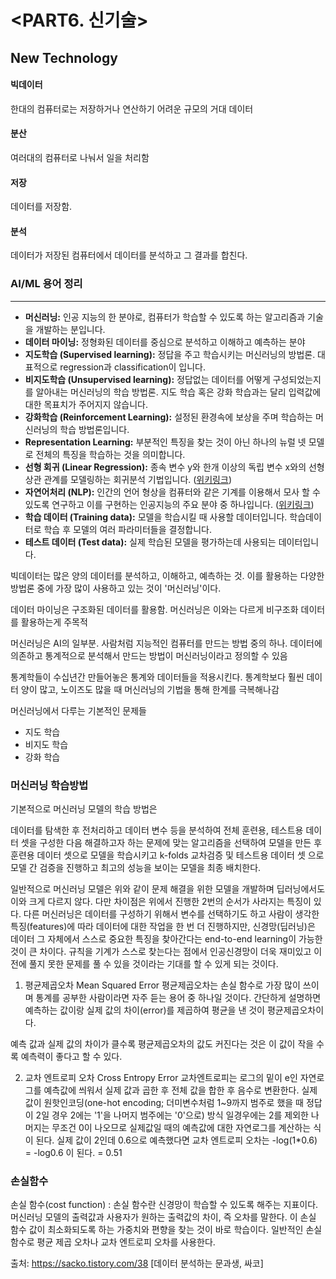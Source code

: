 # <PART6. 신기술>
## New Technology

#### 빅데이터 
한대의 컴퓨터로는 저장하거나 연산하기 어려운 규모의 거대 데이터
#### 분산
여러대의 컴퓨터로 나눠서 일을 처리함
#### 저장
데이터를 저장함.
#### 분석
데이터가 저장된 컴퓨터에서 데이터를 분석하고 그 결과를 합친다.

### **AI/ML 용어 정리**

---

- **머신러닝:** 인공 지능의 한 분야로, 컴퓨터가 학습할 수 있도록 하는 알고리즘과 기술을 개발하는 분입니다.
- **데이터 마이닝:** 정형화된 데이터를 중심으로 분석하고 이해하고 예측하는 분야
- **지도학습 (Supervised learning):** 정답을 주고 학습시키는 머신러닝의 방법론. 대표적으로 regression과 classification이 입니다.
- **비지도학습 (Unsupervised learning):** 정답없는 데이터를 어떻게 구성되었는지를 알아내는 머신러닝의 학습 방법론. 지도 학습 혹은 강화 학습과는 달리 입력값에 대한 목표치가 주어지지 않습니다.
- **강화학습 (Reinforcement Learning):** 설정된 환경속에 보상을 주며 학습하는 머신러닝의 학습 방법론입니다.
- **Representation Learning:** 부분적인 특징을 찾는 것이 아닌 하나의 뉴럴 넷 모델로 전체의 특징을 학습하는 것을 의미합니다.
- **선형 회귀 (Linear Regression):** 종속 변수 y와 한개 이상의 독립 변수 x와의 선형 상관 관계를 모델링하는 회귀분석 기법입니다. ([위키링크](https://ko.wikipedia.org/wiki/선형_회귀))
- **자연어처리 (NLP):** 인간의 언어 형상을 컴퓨터와 같은 기계를 이용해서 모사 할 수 있도록 연구하고 이를 구현하는 인공지능의 주요 분야 중 하나입니다. ([위키링크](https://ko.wikipedia.org/wiki/자연어_처리))
- **학습 데이터 (Training data):** 모델을 학습시킬 때 사용할 데이터입니다. 학습데이터로 학습 후 모델의 여러 파라미터들을 결정합니다.
- **테스트 데이터 (Test data):** 실제 학습된 모델을 평가하는데 사용되는 데이터입니다.



빅데이터는 많은 양의 데이터를 분석하고, 이해하고, 예측하는 것. 이를 활용하는 다양한 방법론 중에 가장 많이 사용하고 있는 것이 '머신러닝'이다.

데이터 마이닝은 구조화된 데이터를 활용함. 머신러닝은 이와는 다르게 비구조화 데이터를 활용하는게 주목적

머신러닝은 AI의 일부분. 사람처럼 지능적인 컴퓨터를 만드는 방법 중의 하나. 데이터에 의존하고 통계적으로 분석해서 만드는 방법이 머신러닝이라고 정의할 수 있음

통계학들이 수십년간 만들어놓은 통계와 데이터들을 적용시킨다. 통계학보다 훨씬 데이터 양이 많고, 노이즈도 많을 때 머신러닝의 기법을 통해 한계를 극복해나감



머신러닝에서 다루는 기본적인 문제들

- 지도 학습
- 비지도 학습
- 강화 학습

### 머신러닝 학습방법

기본적으로 머신러닝 모델의 학습 방법은

데이터를 탐색한 후 전처리하고
데이터 변수 등을 분석하여 전체 훈련용, 테스트용 데이터 셋을 구성한 다음
해결하고자 하는 문제에 맞는 알고리즘을 선택하여 모델을 만든 후
훈련용 데이터 셋으로 모델을 학습시키고
k-folds 교차검증 및 테스트용 데이터 셋 으로 모델 간 검증을 진행하고
최고의 성능을 보이는 모델을 최종 배치한다.

일반적으로 머신러닝 모델은 위와 같이 문제 해결을 위한 모델을 개발하며 딥러닝에서도 이와 크게 다르지 않다. 다만 차이점은 위에서 진행한 2번의 순서가 사라지는 특징이 있다. 다른 머신러닝은 데이터를 구성하기 위해서 변수를 선택하기도 하고 사람이 생각한 특징(features)에 따라 데이터에 대한 작업을 한 번 더 진행하지만, 신경망(딥러닝)은 데이터 그 자체에서 스스로 중요한 특징을 찾아간다는 end-to-end learning이 가능한 것이 큰 차이다. 규칙을 기계가 스스로 찾는다는 점에서 인공신경망이 더욱 재미있고 이전에 풀지 못한 문제를 풀 수 있을 것이라는 기대를 할 수 있게 되는 것이다.

1) 평균제곱오차 Mean Squared Error
평균제곱오차는 손실 함수로 가장 많이 쓰이며 통계를 공부한 사람이라면 자주 듣는 용어 중 하나일 것이다. 간단하게 설명하면 예측하는 값이랑 실제 값의 차이(error)를 제곱하여 평균을 낸 것이 평균제곱오차이다. 

예측 값과 실제 값의 차이가 클수록 평균제곱오차의 값도 커진다는 것은 이 값이 작을 수록 예측력이 좋다고 할 수 있다.




2) 교차 엔트로피 오차 Cross Entropy Error
교차엔트로피는 로그의 밑이 e인 자연로그를 예측값에 씌워서 실제 값과 곱한 후 전체 값을 합한 후 음수로 변환한다. 실제 값이 원핫인코딩(one-hot encoding; 더미변수처럼 1~9까지 범주로 했을 때 정답이 2일 경우 2에는 '1'을 나머지 범주에는 '0'으로) 방식 일경우에는 2를 제외한 나머지는 무조건 0이 나오므로 실제값일 때의 예측값에 대한 자연로그를 계산하는 식이 된다. 실제 값이 2인데 0.6으로 예측했다면 교차 엔트로피 오차는 -log(1*0.6) = -log0.6 이 된다. = 0.51





### 손실함수 
 손실 함수(cost function) : 손실 함수란 신경망이 학습할 수 있도록 해주는 지표이다. 머신러닝 모델의 출력값과 사용자가 원하는 출력값의 차이, 즉 오차를 말한다. 이 손실 함수 값이 최소화되도록 하는 가중치와 편향을 찾는 것이 바로 학습이다. 일반적인 손실 함수로 평균 제곱 오차나 교차 엔트로피 오차를 사용한다.




출처: https://sacko.tistory.com/38 [데이터 분석하는 문과생, 싸코]
